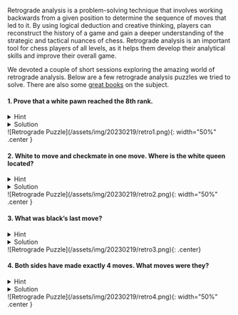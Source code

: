 
Retrograde analysis is a problem-solving technique that involves working backwards from a given position to determine the sequence of moves that led to it. By using logical deduction and creative thinking, players can reconstruct the history of a game and gain a deeper understanding of the strategic and tactical nuances of chess. Retrograde analysis is an important tool for chess players of all levels, as it helps them develop their analytical skills and improve their overall game.

We devoted a couple of short sessions exploring the amazing world of retrograde analysis. Below are a few retrograde analysis puzzles we tried to solve. There are also some [great books](https://www.amazon.com/Chess-Mysteries-Sherlock-Holmes-Recreational/dp/0486482014/ref=cm_cr_srp_d_product_top?ie=UTF8) on the subject.

#### 1.  Prove that a white pawn reached the 8th rank.
<details>
<summary>Hint</summary>
<p>How did the white bishop get to g3?</p>
</details>
<details>
<summary>Solution</summary>
<p>When the game started a white bishop was located on c1. But since the b2 and d2 pawns never moved there is no way for that bishop to get to g3. Therefore the bishop on g3 is a promoted piece. Therefore at some point during the game some pawn promoted to a bishop that found its way to g3.</p>
</details>
  ![Retrograde Puzzle](/assets/img/20230219/retro1.png){: width="50%" .center }


#### 2. White to move and checkmate in one move. Where is the white queen located?
<details>
<summary>Hint</summary>
<p>There is no way the queen made it past the pawns. Therefore it must still be in the first rank.</p>
</details>
<details>
<summary>Solution</summary>
<p>Since none of the pawns have moved the queen must be in the first rank. And since the king and queen couldn't have swapped spaces the queen must be on either a1, b1, c1 or d1. The only space where there is a checkmate in one is when the queen is located at a1. And the checkmating move is pawn to b2.</p>
</details>
  ![Retrograde Puzzle](/assets/img/20230219/retro2.png){: width="50%" .center }


#### 3. What was black’s last move?
<details>
<summary>Hint</summary>
<p>If the king arrived from a7 what was white's last move? Remember, in retrograde chess pieces can suddenly appear on the board as a result of a capture.</p>
</details>
<details>
<summary>Solution</summary>
<p>The black king must have come from a7 in the last move. But then what was white's last move? Well it couldn't have been a bishop move because the black king would have been in check. Nor could it be a King move because again the black king would have been in check. And the pawn hasn't moved. It must be that there was another white piece on a8 that the black king captured. The only piece that could have been moved to a8 would have been a knight from b6. So there was a knight on b6 that moved to a8 resulting in check. And the black king moved to a8 to capture it.</p>
</details>
  ![Retrograde Puzzle](/assets/img/20230219/retro3.png){: .center}


#### 4. Both sides have made exactly 4 moves. What moves were they?
<details>
<summary>Hint</summary>
<p>The current knight on b8 traveled all the way from g8!</p>
</details>
<details>
<summary>Solution</summary>
<p>This was the game:
1. Nf3 Nf6
2. Nd4 d5
3. Nc6 Nd7
4. Nxb8 Nxb8
</p>
</details>
  ![Retrograde Puzzle](/assets/img/20230219/retro4.png){: width="50%" .center }
